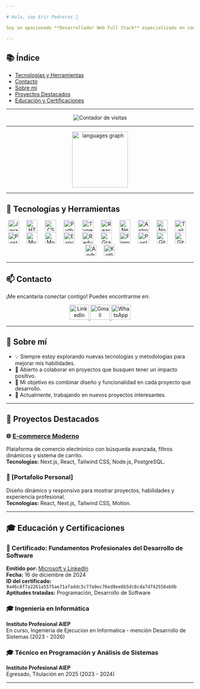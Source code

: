 ```yaml
---

# Hola, soy Eric Pedreros 👋

Soy un apasionado **Desarrollador Web Full Stack** especializado en construir experiencias digitales modernas y eficientes utilizando tecnologías de vanguardia. Con una sólida base en **Frontend** y **Backend**, estoy comprometido en crear soluciones que sean tanto funcionales como atractivas.

---
```


## 📚 Índice
- [Tecnologías y Herramientas](#-tecnologías-y-herramientas)
- [Contacto](#-contacto)
- [Sobre mí](#-sobre-mí)
- [Proyectos Destacados](#-proyectos-destacados)
- [Educación y Certificaciones](#-educación-y-certificaciones)


---

<div align="center">
  <img src="https://profile-counter.glitch.me/ericpedreros/count.svg?" alt="Contador de visitas" />
</div>

---

<div align="center">
  <img src="https://github-readme-stats.vercel.app/api/top-langs?username=ericpedreros&locale=en&hide_title=false&layout=compact&card_width=320&langs_count=5&theme=dracula&hide_border=false" height="150" alt="languages graph"  />
</div>


---

## 🔧 Tecnologías y Herramientas

<div align="center">
  <img src="https://skillicons.dev/icons?i=js" height="30" alt="JavaScript" />
  <img width="12" />
  <img src="https://skillicons.dev/icons?i=html" height="30" alt="HTML5" />
  <img width="12" />
  <img src="https://cdn.simpleicons.org/css3/1572B6" height="30" alt="CSS3" />
  <img width="12" />
  <img src="https://skillicons.dev/icons?i=py" height="30" alt="Python" />
  <img width="12" />
  <img src="https://cdn.jsdelivr.net/gh/devicons/devicon/icons/typescript/typescript-original.svg" height="30" alt="TypeScript" />
  <img width="12" />
  <img src="https://skillicons.dev/icons?i=react" height="30" alt="React" />
  <img width="12" />
  <img src="https://skillicons.dev/icons?i=nextjs" height="30" alt="Next.js" />
  <img width="12" />
  <img src="https://skillicons.dev/icons?i=astro" height="30" alt="Astro" />
  <img width="12" />
  <img src="https://skillicons.dev/icons?i=nodejs" height="30" alt="Node.js" />
  <img width="12" />
  <img src="https://cdn.simpleicons.org/tailwindcss/06B6D4" height="30" alt="Tailwind CSS" />
  <img width="12" />
  <img src="https://skillicons.dev/icons?i=postgres" height="30" alt="PostgreSQL" />
  <img width="12" />
  <img src="https://skillicons.dev/icons?i=mysql" height="30" alt="MySQL" />
  <img width="12" />
  <img src="https://skillicons.dev/icons?i=mongodb" height="30" alt="MongoDB" />
  <img width="12" />
  <img src="https://skillicons.dev/icons?i=express" height="30" alt="Express" />
  <img width="12" />
  <img src="https://skillicons.dev/icons?i=redux" height="30" alt="Redux" />
  <img width="12" />
  <img src="https://skillicons.dev/icons?i=graphql" height="30" alt="GraphQL" />
  <img width="12" />
  <img src="https://skillicons.dev/icons?i=figma" height="30" alt="Figma" />
  <img width="12" />
  <img src="https://skillicons.dev/icons?i=postman" height="30" alt="Postman" />
  <img width="12" />
  <img src="https://skillicons.dev/icons?i=git" height="30" alt="Git" />
  <img width="12" />
  <img src="https://skillicons.dev/icons?i=github" height="30" alt="GitHub" />
  <img width="12" />
  <img src="https://skillicons.dev/icons?i=androidstudio" height="30" alt="Android Studio" />
  <img width="12" />
  <img src="https://skillicons.dev/icons?i=kotlin" height="30" alt="Kotlin" />
</div>

---

## 📫 Contacto

¡Me encantaría conectar contigo! Puedes encontrarme en:

<p align="center">
  <a href="https://www.linkedin.com/in/e-p-u" target="_blank">
    <img src="https://raw.githubusercontent.com/maurodesouza/profile-readme-generator/master/src/assets/icons/social/linkedin/default.svg" width="52" height="40" alt="LinkedIn" />
  </a>
  <a href="mailto:ericpedreros.work@gmail.com">
    <img src="https://raw.githubusercontent.com/maurodesouza/profile-readme-generator/master/src/assets/icons/social/gmail/default.svg" width="52" height="40" alt="Gmail" />
  </a>
  <a href="https://wa.me/+56944843298">
    <img src="https://raw.githubusercontent.com/maurodesouza/profile-readme-generator/master/src/assets/icons/social/whatsapp/default.svg" width="52" height="40" alt="WhatsApp" />
  </a>
</p>

---

## 🌟 Sobre mí

- 💡 Siempre estoy explorando nuevas tecnologías y metodologías para mejorar mis habilidades.
- 🤝 Abierto a colaborar en proyectos que busquen tener un impacto positivo.
- 🎯 Mi objetivo es combinar diseño y funcionalidad en cada proyecto que desarrollo.
- 🔭 Actualmente, trabajando en nuevos proyectos interesantes.

---

## 🚀 Proyectos Destacados

### 🌐 [E-commerce Moderno](https://https://github.com/ericpedreros/E-Commerce)
Plataforma de comercio electrónico con búsqueda avanzada, filtros dinámicos y sistema de carrito.  
**Tecnologías:** Next.js, React, Tailwind CSS, Node.js, PostgreSQL.

### 📁 [Portafolio Personal]
Diseño dinámico y responsivo para mostrar proyectos, habilidades y experiencia profesional.  
**Tecnologías:** React, Next.js, Tailwind CSS, Motion.

---

## 🎓 Educación y Certificaciones

### 📜 Certificado: Fundamentos Profesionales del Desarrollo de Software
**Emitido por:** [Microsoft y LinkedIn](#)  
**Fecha:** 16 de diciembre de 2024  
**ID del certificado:** `9a46c8f7a2261a5575ae71afaddc5c77a9ec76ed9ee8b5dc8cda7d742558ab9b`  
**Aptitudes tratadas:** Programación, Desarrollo de Software  

### 🎓 Ingeniería en Informática
**Instituto Profesional AIEP**  
En curso, Ingenieria de Ejecucion en Informatica - mención Desarrollo de Sistemas (2023 - 2026)

### 🎓 Técnico en Programación y Análisis de Sistemas
**Instituto Profesional AIEP**  
Egresado, Titulación en 2025 (2023 - 2024)

---


